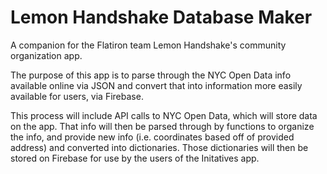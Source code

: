 # Lemon Handshake Database Maker

A companion for the Flatiron team Lemon Handshake's community organization app.

The purpose of this app is to parse through the NYC Open Data info available online via JSON and convert that into information more easily available for users, via Firebase.

This process will include API calls to NYC Open Data, which will store data on the app. That info will then be parsed through by functions to organize the info, and provide new info (i.e. coordinates based off of provided address) and converted into dictionaries. Those dictionaries will then be stored on Firebase for use by the users of the Initatives app.